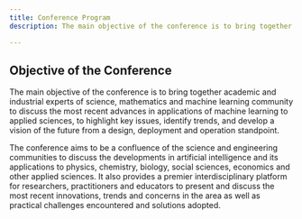 ```yaml
---
title: Conference Program
description: The main objective of the conference is to bring together academic and industrial experts of science, mathematics and machine learning community to discuss the most recent advances in applications of machine learning to applied sciences, to highlight key issues, identify trends, and develop a vision of the future from a design, deployment and operation standpoint. 

---
```


## Objective of the Conference

The main objective of the conference is to bring together academic and industrial experts of science, mathematics and machine learning community to discuss the most recent advances in applications of machine learning to applied sciences, to highlight key issues, identify trends, and develop a vision of the future from a design, deployment and operation standpoint. 

The conference aims to be a confluence of the science and engineering communities to discuss the developments in artificial intelligence and its applications to physics, chemistry, biology, social sciences, economics and other applied sciences. It also provides a premier interdisciplinary platform for researchers, practitioners and educators to present and discuss the most recent innovations, trends and concerns in the area as well as practical challenges encountered and solutions adopted.

